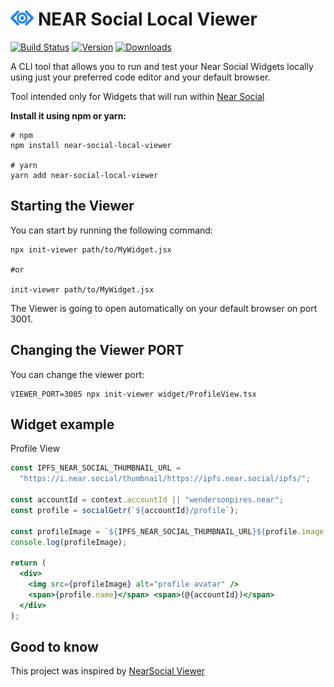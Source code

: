 # <img src='./md/near-social-local-viewer-logo.png' height='24' alt='NEAR Social Bridge Logo' /> NEAR Social Local Viewer

[![Build Status](https://img.shields.io/github/actions/workflow/status/wpdas/near-social-local-viewer/publish.yml?style=for-the-badge&colorB=000000)](https://github.com/wpdas/near-social-local-viewer/actions?query=workflow%3Apublish)
[![Version](https://img.shields.io/npm/v/near-social-local-viewer?style=for-the-badge&colorB=000000)](https://www.npmjs.com/package/near-social-local-viewer)
[![Downloads](https://img.shields.io/npm/dt/near-social-local-viewer.svg?style=for-the-badge&colorB=000000)](https://www.npmjs.com/package/near-social-local-viewer)

A CLI tool that allows you to run and test your Near Social Widgets locally using just your preferred code editor and your default browser.

Tool intended only for Widgets that will run within [Near Social](https://alpha.near.org/)

**Install it using npm or yarn:**

```
# npm
npm install near-social-local-viewer

# yarn
yarn add near-social-local-viewer
```

## Starting the Viewer

You can start by running the following command:

```
npx init-viewer path/to/MyWidget.jsx

#or

init-viewer path/to/MyWidget.jsx
```

The Viewer is going to open automatically on your default browser on port 3001.

## Changing the Viewer PORT

You can change the viewer port:

```
VIEWER_PORT=3005 npx init-viewer widget/ProfileView.tsx
```

## Widget example

Profile View

```jsx
const IPFS_NEAR_SOCIAL_THUMBNAIL_URL =
  "https://i.near.social/thumbnail/https://ipfs.near.social/ipfs/";

const accountId = context.accountId || "wendersonpires.near";
const profile = socialGetr(`${accountId}/profile`);

const profileImage = `${IPFS_NEAR_SOCIAL_THUMBNAIL_URL}${profile.image.ipfs_cid}`;
console.log(profileImage);

return (
  <div>
    <img src={profileImage} alt="profile avatar" />
    <span>{profile.name}</span> <span>(@{accountId})</span>
  </div>
);
```

## Good to know

This project was inspired by [NearSocial Viewer](https://github.com/NearSocial/viewer)

